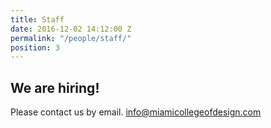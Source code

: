 ```yaml
---
title: Staff
date: 2016-12-02 14:12:00 Z
permalink: "/people/staff/"
position: 3
---
```


## We are hiring!

Please contact us by email.
[info@miamicollegeofdesign.com](mailto:info@miamicollegeofdesign.com)
